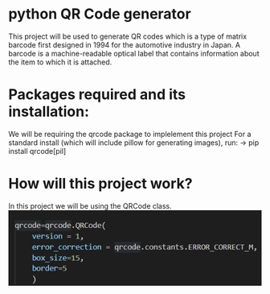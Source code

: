 # python QR Code generator
This project will be used to generate QR codes which is a type of matrix barcode first designed in 1994 for the automotive industry in Japan. 
A barcode is a machine-readable optical label that contains information about the item to which it is attached.

# Packages required and its installation:
We will be requiring the qrcode package to implelement this project
For a standard install (which will include pillow for generating images), run:
-> pip install qrcode[pil]

# How will this project work?
In this project we will be using the QRCode class. 
![](image/qrcode-class.png)


